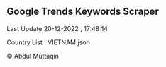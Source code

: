 

## Google Trends Keywords Scraper 
 
Last Update 20-12-2022 , 17:48:14

Country List :
VIETNAM.json



© Abdul Muttaqin 
